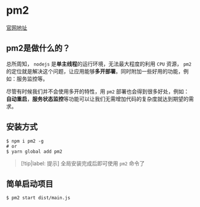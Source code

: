# pm2

[官网地址](https://pm2.keymetrics.io/)

## pm2是做什么的？

总所周知， `nodejs` 是**单主线程**的运行环境，无法最大程度的利用 `CPU` 资源， `pm2` 的定位就是解决这个问题，让应用能够**多开部署**。同时附加一些好用的功能，例如：服务监控等。

尽管有时候我们并不会使用多开的特性，用 `pm2` 部署也会得到很多好处，例如：**自动重启**，**服务状态监控**等功能可以让我们无需增加代码的复杂度就达到期望的需求。

## 安装方式

```shell
$ npm i pm2 -g
# or
$ yarn global add pm2
```

> [!tip|label: 提示]
> 全局安装完成后即可使用 `pm2` 命令了

## 简单启动项目

```shell
$ pm2 start dist/main.js
```
